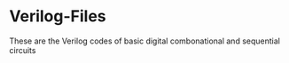 # Verilog-Files
These are the Verilog codes of basic digital combonational and sequential  circuits
